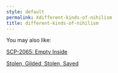```yaml
---
style: default
permalink: Xdifferent-kinds-of-nihilism
title: different-kinds-of-nihilism
---
```

You may also like:

[SCP-2065: Empty Inside](http://scp-wiki.net/scp-2065)

[Stolen, Gilded, Stolen, Saved](http://scp-wiki.net/stolen-gilded-stolen-saved)
